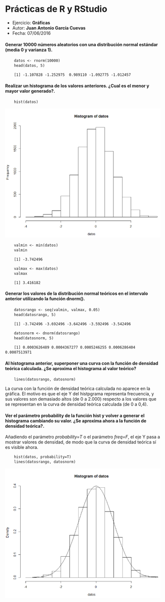# Prácticas de R y RStudio
- Ejercicio: **Gráficas**
- Autor: **Juan Antonio García Cuevas**
- Fecha: 07/06/2016

#### Generar 10000 números aleatorios con una distribución normal estándar (media 0 y varianza 1). 
```
	datos <- rnorm(10000)
	head(datos, 5)
```
```
	[1] -1.107828 -1.252975  0.989110 -1.092775 -1.012457
```

#### Realizar un histograma de los valores anteriores. ¿Cual es el menor y mayor valor generado?. 
```
	hist(datos)
```
![Histograma 1](images/Histograma1.PNG)	
```
	valmin <- min(datos)
	valmin
```
```
	[1] -3.742496
```
	
```
	valmax <- max(datos)
	valmax
```
```
	[1] 3.416182
```

#### Generar los valores de la distribución normal teóricos en el intervalo anterior utilizando la función dnorm(). 

```
	datosrango <- seq(valmin, valmax, 0.05)
	head(datosrango, 5)
```
```
	[1] -3.742496 -3.692496 -3.642496 -3.592496 -3.542496
```
	
```
	datosnorm <- dnorm(datosrango)
	head(datosnorm, 5)
```
```
	[1] 0.0003626489 0.0004367277 0.0005246255 0.0006286404 0.0007513971
```
	
#### Al histograma anterior, superponer una curva con la función de densidad teórica calculada. ¿Se aproxima el histograma al valor teórico? 
```
	lines(datosrango, datosnorm)
```

La curva con la función de densidad teórica calculada no aparece en la gráfica. El motivo es que el eje Y del histpgrama representa frecuencia, y sus valores son demasiado altos (de 0 a 2.000) respecto a los valores que se representan en la curva de densidad teórica calculada (de 0 a 0,4).

#### Ver el parámetro probability de la función hist y volver a generar el histograma cambiando su valor. ¿Se aproxima ahora a la función de densidad teórica?.

Añadiendo el parámetro _probability=T_ o el parámetro _freq=F_, el eje Y pasa a mostrar valores de densidad, de modo que la curva de densidad teórica sí es visible ahora.

```
	hist(datos, probability=T)
	lines(datosrango, datosnorm)
```
![Histograma 2](images/Histograma2.PNG)	


